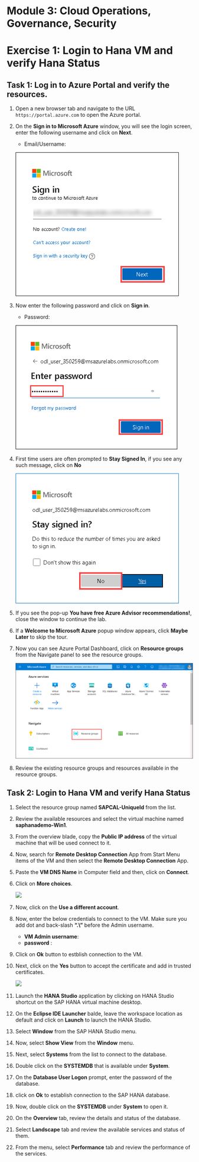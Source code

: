 # Module 3: Cloud Operations, Governance, Security

# Exercise 1:	Login to Hana VM and verify Hana Status 

## Task 1: Log in to Azure Portal and verify the resources.

1.  Open a new browser tab and navigate to the URL `https://portal.azure.com` to open the Azure portal.

1. On the **Sign in to Microsoft Azure** window, you will see the login screen, enter the following username and click on **Next**.

   * Email/Username: <inject key="AzureAdUserEmail"></inject>

   ![](https://github.com/CloudLabsAI-Azure/AIW-SAP-on-Azure/blob/main/media/M2-Ex1-portalsignin-1.png?raw=true)

1. Now enter the following password and click on **Sign in**. 

   * Password: <inject key="AzureAdUserPassword"></inject>
   
   ![](https://github.com/CloudLabsAI-Azure/AIW-SAP-on-Azure/blob/main/media/M2-Ex1-portalsignin-2.png?raw=true)

1. First time users are often prompted to **Stay Signed In**, if you see any such message, click on **No**

   ![](https://github.com/CloudLabsAI-Azure/AIW-SAP-on-Azure/blob/main/media/M2-Ex1-portalsignin-3.png?raw=true)

1. If you see the pop-up **You have free Azure Advisor recommendations!**, close the window to continue the lab.

1. If a **Welcome to Microsoft Azure** popup window appears, click **Maybe Later** to skip the tour.

1. Now you can see Azure Portal Dashboard, click on **Resource groups** from the Navigate panel to see the resource groups.

   ![](https://github.com/CloudLabsAI-Azure/AIW-SAP-on-Azure/blob/main/media/M2-Ex1-rg.png?raw=true)
   
1. Review the existing resource groups and resources available in the resource groups.

## Task 2:	Login to Hana VM and verify Hana Status 
   
1. Select the resource group named **SAPCAL-UniqueId** from the list.

1. Review the available resources and select the virtual machine named **saphanademo-Win1**.

1. From the overview blade, copy the **Public IP address** of the virtual machine that will be used connect to it.

1. Now, search for **Remote Desktop Connection** App from Start Menu items of the VM and then select the **Remote Desktop Connection** App. 

1. Paste the **VM DNS Name** in Computer field and then, click on **Connect**. 

1. Click on **More choices**.  

   ![](https://github.com/CloudLabsAI-Azure/Know-Before-You-Go/blob/main/Labs/images/copypasteissue-5.png)

1. Now, click on the **Use a different account**.

1. Now, enter the below credentials to connect to the VM. Make sure you add dot and back-slash **“.\”** before the Admin username. 

    - **VM Admin username**:
    - **password** :
  
1.  Click on **Ok** button to estblish connection to the VM. 

1. Next, click on the **Yes** button to accept the certificate and add in trusted certificates.  

   ![](https://github.com/CloudLabsAI-Azure/Know-Before-You-Go/blob/main/Labs/images/copypasteissue-8.png)
  
1. Launch the **HANA Studio** application by clicking on HANA Studio shortcut on the SAP HANA virtual machine desktop.  

1. On the **Eclipse IDE Launcher** balde, leave the workspace location as default and click on **Launch** to launch the HANA Studio.

1. Select **Window** from the SAP HANA Studio menu.

1. Now, select **Show View** from the **Window** menu.

1. Next, select **Systems** from the list to connect to the database.

1. Double click on the **SYSTEMDB** that is available under **System**.

1. On the **Database User Logon** prompt, enter the password of the database.

1. click on **Ok**  to establish connection to the SAP HANA database.

1. Now, double click on the **SYSTEMDB** under **System** to open it.

1. On the **Overview** tab, review the details and status of the database.

1. Select **Landscape** tab and review the available services and status of them.

1. From the menu, select **Performance** tab and review the performance of the services.
